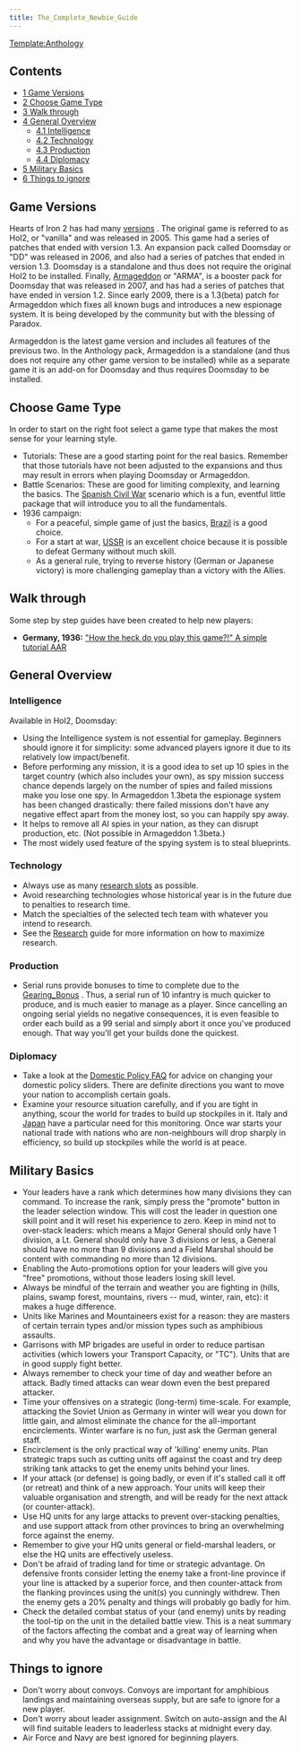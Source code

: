 ```yaml
---
title: The_Complete_Newbie_Guide
---
```

[Template:Anthology](/wiki/index.php?title=Template:Anthology&action=edit&redlink=1 "Template:Anthology (page does not exist)")

## Contents

-   [ 1 Game Versions ](#Game_Versions)
-   [ 2 Choose Game Type ](#Choose_Game_Type)
-   [ 3 Walk through ](#Walk_through)
-   [ 4 General Overview ](#General_Overview)
    -   [ 4.1 Intelligence ](#Intelligence)
    -   [ 4.2 Technology ](#Technology)
    -   [ 4.3 Production ](#Production)
    -   [ 4.4 Diplomacy ](#Diplomacy)
-   [ 5 Military Basics ](#Military_Basics)
-   [ 6 Things to ignore ](#Things_to_ignore)

##  Game Versions 

Hearts of Iron 2 has had many [versions](/wiki/Versioning "Versioning")
. The original game is referred to as HoI2, or "vanilla" and was
released in 2005. This game had a series of patches that ended with
version 1.3. An expansion pack called Doomsday or "DD" was released in
2006, and also had a series of patches that ended in version 1.3.
Doomsday is a standalone and thus does not require the original HoI2 to
be installed. Finally, [Armageddon](/wiki/Armageddon "Armageddon") or
"ARMA", is a booster pack for Doomsday that was released in 2007, and
has had a series of patches that have ended in version 1.2. Since early
2009, there is a 1.3(beta) patch for Armageddon which fixes all known
bugs and introduces a new espionage system. It is being developed by the
community but with the blessing of Paradox.

Armageddon is the latest game version and includes all features of the
previous two. In the Anthology pack, Armageddon is a standalone (and
thus does not require any other game version to be installed) while as a
separate game it is an add-on for Doomsday and thus requires Doomsday to
be installed.

##  Choose Game Type 

In order to start on the right foot select a game type that makes the
most sense for your learning style.

-   Tutorials: These are a good starting point for the real basics.
    Remember that those tutorials have not been adjusted to the
    expansions and thus may result in errors when playing Doomsday or
    Armageddon.
-   Battle Scenarios: These are good for limiting complexity, and
    learning the basics. The [Spanish Civil
    War](/wiki/Spanish_Civil_War "Spanish Civil War") scenario which is
    a fun, eventful little package that will introduce you to all the
    fundamentals.
-   1936 campaign:
    -   For a peaceful, simple game of just the basics,
        [Brazil](/wiki/Brazil_strategy "Brazil strategy") is a good
        choice.
    -   For a start at war, [USSR](/wiki/USSR_strategy "USSR strategy")
        is an excellent choice because it is possible to defeat Germany
        without much skill.
    -   As a general rule, trying to reverse history (German or Japanese
        victory) is more challenging gameplay than a victory with the
        Allies.

##  Walk through 

Some step by step guides have been created to help new players:

-   **Germany, 1936:** ["How the heck do you play this game?!" A simple
    tutorial
    AAR](http://forum.paradoxplaza.com/forum/showthread.php?t=378841)

##  General Overview 

###  Intelligence 

Available in HoI2, Doomsday:

-   Using the Intelligence system is not essential for gameplay.
    Beginners should ignore it for simplicity: some advanced players
    ignore it due to its relatively low impact/benefit.
-   Before performing any mission, it is a good idea to set up 10 spies
    in the target country (which also includes your own), as spy mission
    success chance depends largely on the number of spies and failed
    missions make you lose one spy. In Armageddon 1.3beta the espionage
    system has been changed drastically: there failed missions don't
    have any negative effect apart from the money lost, so you can
    happily spy away.
-   It helps to remove all AI spies in your nation, as they can disrupt
    production, etc. (Not possible in Armageddon 1.3beta.)
-   The most widely used feature of the spying system is to steal
    blueprints.

###  Technology 

-   Always use as many [research
    slots](/wiki/Research_Slot "Research Slot") as possible.
-   Avoid researching technologies whose historical year is in the
    future due to penalties to research time.
-   Match the specialties of the selected tech team with whatever you
    intend to research.
-   See the [Research](/wiki/Research "Research") guide for more
    information on how to maximize research.

###  Production 

-   Serial runs provide bonuses to time to complete due to the
    [Gearing_Bonus](/wiki/Gearing_Bonus "Gearing Bonus") . Thus, a
    serial run of 10 infantry is much quicker to produce, and is much
    easier to manage as a player. Since cancelling an ongoing serial
    yields no negative consequences, it is even feasible to order each
    build as a 99 serial and simply abort it once you've produced
    enough. That way you'll get your builds done the quickest.

###  Diplomacy 

-   Take a look at the [Domestic Policy
    FAQ](/wiki/Domestic_Policy_FAQ "Domestic Policy FAQ") for advice on
    changing your domestic policy sliders. There are definite directions
    you want to move your nation to accomplish certain goals.
-   Examine your resource situation carefully, and if you are tight in
    anything, scour the world for trades to build up stockpiles in it.
    Italy and [Japan](/wiki/Japan "Japan") have a particular need for
    this monitoring. Once war starts your national trade with nations
    who are non-neighbours will drop sharply in efficiency, so build up
    stockpiles while the world is at peace.

##  Military Basics 

-   Your leaders have a rank which determines how many divisions they
    can command. To increase the rank, simply press the "promote" button
    in the leader selection window. This will cost the leader in
    question one skill point and it will reset his experience to zero.
    Keep in mind not to over-stack leaders: which means a Major General
    should only have 1 division, a Lt. General should only have 3
    divisions or less, a General should have no more than 9 divisions
    and a Field Marshal should be content with commanding no more than
    12 divisions.
-   Enabling the Auto-promotions option for your leaders will give you
    "free" promotions, without those leaders losing skill level.
-   Always be mindful of the terrain and weather you are fighting in
    (hills, plains, swamp forest, mountains, rivers -- mud, winter,
    rain, etc): it makes a huge difference.
-   Units like Marines and Mountaineers exist for a reason: they are
    masters of certain terrain types and/or mission types such as
    amphibious assaults.
-   Garrisons with MP brigades are useful in order to reduce partisan
    activities (which lowers your Transport Capacity, or "TC"). Units
    that are in good supply fight better.
-   Always remember to check your time of day and weather before an
    attack. Badly timed attacks can wear down even the best prepared
    attacker.
-   Time your offensives on a strategic (long-term) time-scale. For
    example, attacking the Soviet Union as Germany in winter will wear
    you down for little gain, and almost eliminate the chance for the
    all-important encirclements. Winter warfare is no fun, just ask the
    German general staff.
-   Encirclement is the only practical way of 'killing' enemy units.
    Plan strategic traps such as cutting units off against the coast and
    try deep striking tank attacks to get the enemy units behind your
    lines.
-   If your attack (or defense) is going badly, or even if it's stalled
    call it off (or retreat) and think of a new approach. Your units
    will keep their valuable organisation and strength, and will be
    ready for the next attack (or counter-attack).
-   Use HQ units for any large attacks to prevent over-stacking
    penalties, and use support attack from other provinces to bring an
    overwhelming force against the enemy.
-   Remember to give your HQ units general or field-marshal leaders, or
    else the HQ units are effectively useless.
-   Don't be afraid of trading land for time or strategic advantage. On
    defensive fronts consider letting the enemy take a front-line
    province if your line is attacked by a superior force, and then
    counter-attack from the flanking provinces using the unit(s) you
    cunningly withdrew. Then the enemy gets a 20% penalty and things
    will probably go badly for him.
-   Check the detailed combat status of your (and enemy) units by
    reading the tool-tip on the unit in the detailed battle view. This
    is a neat summary of the factors affecting the combat and a great
    way of learning when and why you have the advantage or disadvantage
    in battle.

##  Things to ignore 

-   Don't worry about convoys. Convoys are important for amphibious
    landings and maintaining overseas supply, but are safe to ignore for
    a new player.
-   Don't worry about leader assignment. Switch on auto-assign and the
    AI will find suitable leaders to leaderless stacks at midnight every
    day.
-   Air Force and Navy are best ignored for beginning players.
